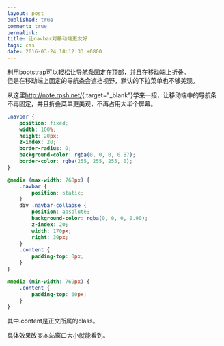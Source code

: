 ```yaml
---
layout: post
published: true
comment: true
permalink: 
title: 让navbar对移动端更友好
tags: css
date: 2016-03-24 18:12:33 +0800
---
```

利用bootstrap可以轻松让导航条固定在顶部，并且在移动端上折叠。  
但是在移动端上固定的导航条会遮挡视野，默认的下拉菜单也不够美观。

从这里<http://note.rpsh.net/>{:target="_blank"}学来一招，让移动端中的导航条不再固定，并且折叠菜单更美观，不再占用大半个屏幕。

<!--more-->
```css
.navbar {
	position: fixed;
	width: 100%;
	height: 20px;
	z-index: 20;
	border-radius: 0;
	background-color: rgba(0, 0, 0, 0.87);
	border-color: rgba(255, 255, 255, 0);
}

@media (max-width: 768px) {
	.navbar {
		position: static;
	}
	div .navbar-collapse {
	    position: absolute;
	    background-color: rgba(0, 0, 0, 0.90);
	    z-index: 20;
		width: 170px;
	    right: 30px;
	}
	.content {
		padding-top: 0px;
	}
}

@media (min-width: 769px) {
	.content {
		padding-top: 60px;
	}
}
```
其中.content是正文所属的class。  

具体效果改变本站窗口大小就能看到。  
